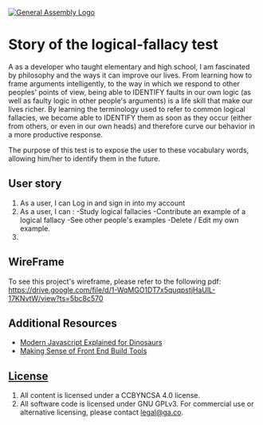 [![General Assembly Logo](https://camo.githubusercontent.com/1a91b05b8f4d44b5bbfb83abac2b0996d8e26c92/687474703a2f2f692e696d6775722e636f6d2f6b6538555354712e706e67)](https://generalassemb.ly/education/web-development-immersive)

# Story of the logical-fallacy test

A as a developer who taught elementary and high school, I am fascinated by philosophy and the ways it can improve our lives. From learning how to frame arguments intelligently, to the way in which we respond to other peoples' points of view, being able to IDENTIFY faults in our own logic (as well as faulty logic in other people's arguments) is a life skill that make our lives richer. By learning the terminology used to refer to common logical fallacies, we become able to IDENTIFY them as soon as they occur (either from others, or even in our own heads) and therefore curve our behavior in a more productive response.

The purpose of this test is to expose the user to these vocabulary words, allowing him/her to identify them in the future. 


## User story

1. As a user, I can Log in and sign in into my account
2. As a user, I can :
    -Study logical fallacies
    -Contribute an example of a logical fallacy
    -See other people's examples
    -Delete / Edit my own example.
3. 

## WireFrame

To see this project's wireframe, please refer to the following pdf: https://drive.google.com/file/d/1-WqMGO1DT7x5quqpstjHaUlL-17KNvtW/view?ts=5bc8c570


## Additional Resources

- [Modern Javascript Explained for Dinosaurs](https://medium.com/@peterxjang/modern-javascript-explained-for-dinosaurs-f695e9747b70)
- [Making Sense of Front End Build Tools](https://medium.freecodecamp.org/making-sense-of-front-end-build-tools-3a1b3a87043b)

## [License](LICENSE)

1. All content is licensed under a CC­BY­NC­SA 4.0 license.
1. All software code is licensed under GNU GPLv3. For commercial use or
    alternative licensing, please contact legal@ga.co.
